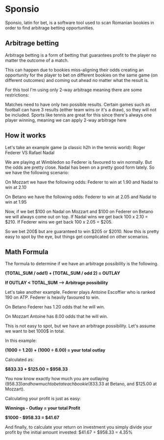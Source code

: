 # Sponsio

Sponsio, latin for bet, is a software tool used to scan Romanian bookies in order to find arbitrage betting opportunities.

## Arbitrage betting

Arbitrage betting is a form of betting that guarantees profit to the player no matter the outcome of a match.

This can happen due to bookies miss-aligning their odds creating an opportunity for the player to bet on different bookies
on the same game (on different outcomes) and coming out ahead no matter what the result is.

For this tool I'm using only 2-way arbitrage meaning there are some restrictions:
 
Matches need to have only two possible results. Certain games such as football can have 3 results (either team wins or it's a draw), so they will not be included. 
Sports like tennis are great for this since there's always one player winning, meaning we can apply 2-way arbitrage here

## How it works

Let's take an example game (a classic h2h in the tennis world): Roger Federer VS Rafael Nadal

We are playing at Wimbledon so Federer is favoured to win normally. But the odds are pretty close. 
Nadal has been on a pretty good form lately. So we have the following scenario:

On Mozzart we have the following odds: Federer to win at 1.90 and Nadal to win at 2.10

On Betano we have the following odds: Federer to win at 2.05 and Nadal to win at 1.95

Now, if we bet $100 on Nadal on Mozzart and $100 on Federer on Betano we will always come out on top. 
If Nadal wins we get back 100 x 2.10 = $210.
If Federer wins we get back 100 x 2.05 = $205.

So we bet 200$ but are guaranteed to win $205 or $2010. Now this is pretty easy to spot by the eye, but things get complicated on other scenarios.

## Math Formula

The formula to determine if we have an arbitrage possibility is the following.

**(TOTAL_SUM / odd1) + (TOTAL_SUM / odd 2) = OUTLAY**

**If OUTLAY < TOTAL_SUM --> Arbitrage possibility**

Let's take another example. Federer plays Antoine Escoffier who is ranked 190 on ATP. Federer is heavily favoured to win.

On Betano Federer has 1.20 odds that he will win.

On Mozzart Antoine has 8.00 odds that he will win.

This is not easy to spot, but we have an arbitrage possibility. Let's assume we want to bet 1000$ in total.

In this example:

**($1000 ÷ 1.20) + ($1000 ÷ 8.00) = your total outlay**

Calculated as:

**$833.33 + $125.00 = $958.33**

You now know exactly how much you are outlaying ($958.33) and how much to bet at each bookie ($833.33 at Betano, and $125.00 at Mozzart).

Calculating your profit is just as easy:

**Winnings - Outlay = your total Profit**

**$1000 - $958.33 = $41.67**

And finally, to calculate your return on investment you simply divide your profit by the initial amount invested: $41.67 ÷ $958.33 = 4.35%

